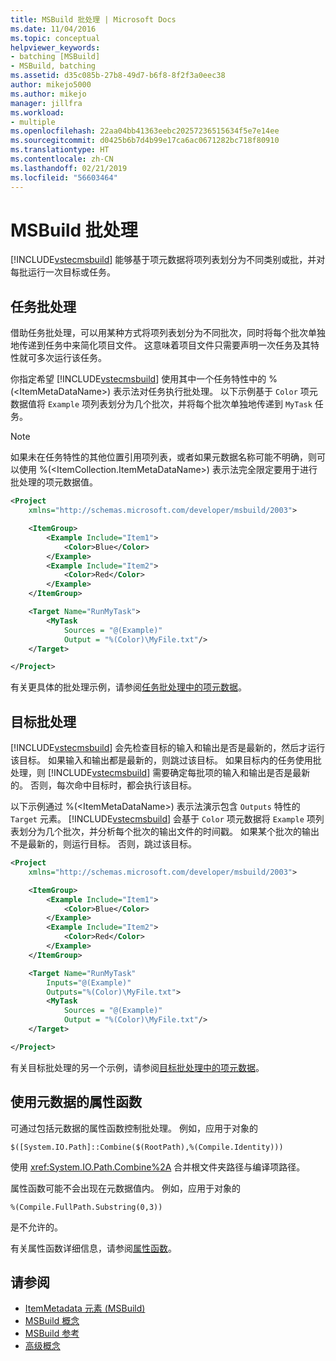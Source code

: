 ```yaml
---
title: MSBuild 批处理 | Microsoft Docs
ms.date: 11/04/2016
ms.topic: conceptual
helpviewer_keywords:
- batching [MSBuild]
- MSBuild, batching
ms.assetid: d35c085b-27b8-49d7-b6f8-8f2f3a0eec38
author: mikejo5000
ms.author: mikejo
manager: jillfra
ms.workload:
- multiple
ms.openlocfilehash: 22aa04bb41363eebc20257236515634f5e7e14ee
ms.sourcegitcommit: d0425b6b7d4b99e17ca6ac0671282bc718f80910
ms.translationtype: HT
ms.contentlocale: zh-CN
ms.lasthandoff: 02/21/2019
ms.locfileid: "56603464"
---
```

# <a name="msbuild-batching"></a>MSBuild 批处理
[!INCLUDE[vstecmsbuild](../extensibility/internals/includes/vstecmsbuild_md.md)] 能够基于项元数据将项列表划分为不同类别或批，并对每批运行一次目标或任务。

## <a name="task-batching"></a>任务批处理
借助任务批处理，可以用某种方式将项列表划分为不同批次，同时将每个批次单独地传递到任务中来简化项目文件。 这意味着项目文件只需要声明一次任务及其特性就可多次运行该任务。

你指定希望 [!INCLUDE[vstecmsbuild](../extensibility/internals/includes/vstecmsbuild_md.md)] 使用其中一个任务特性中的 %(\<ItemMetaDataName>) 表示法对任务执行批处理。 以下示例基于 `Color` 项元数据值将 `Example` 项列表划分为几个批次，并将每个批次单独地传递到 `MyTask` 任务。

> [!NOTE]
> 如果未在任务特性的其他位置引用项列表，或者如果元数据名称可能不明确，则可以使用 %(\<ItemCollection.ItemMetaDataName>) 表示法完全限定要用于进行批处理的项元数据值。

```xml
<Project
    xmlns="http://schemas.microsoft.com/developer/msbuild/2003">

    <ItemGroup>
        <Example Include="Item1">
            <Color>Blue</Color>
        </Example>
        <Example Include="Item2">
            <Color>Red</Color>
        </Example>
    </ItemGroup>

    <Target Name="RunMyTask">
        <MyTask
            Sources = "@(Example)"
            Output = "%(Color)\MyFile.txt"/>
    </Target>

</Project>
```

有关更具体的批处理示例，请参阅[任务批处理中的项元数据](../msbuild/item-metadata-in-task-batching.md)。

## <a name="target-batching"></a>目标批处理
[!INCLUDE[vstecmsbuild](../extensibility/internals/includes/vstecmsbuild_md.md)] 会先检查目标的输入和输出是否是最新的，然后才运行该目标。 如果输入和输出都是最新的，则跳过该目标。 如果目标内的任务使用批处理，则 [!INCLUDE[vstecmsbuild](../extensibility/internals/includes/vstecmsbuild_md.md)] 需要确定每批项的输入和输出是否是最新的。 否则，每次命中目标时，都会执行该目标。

以下示例通过 %(\<ItemMetaDataName>) 表示法演示包含 `Outputs` 特性的 `Target` 元素。 [!INCLUDE[vstecmsbuild](../extensibility/internals/includes/vstecmsbuild_md.md)] 会基于 `Color` 项元数据将 `Example` 项列表划分为几个批次，并分析每个批次的输出文件的时间戳。 如果某个批次的输出不是最新的，则运行目标。 否则，跳过该目标。

```xml
<Project
    xmlns="http://schemas.microsoft.com/developer/msbuild/2003">

    <ItemGroup>
        <Example Include="Item1">
            <Color>Blue</Color>
        </Example>
        <Example Include="Item2">
            <Color>Red</Color>
        </Example>
    </ItemGroup>

    <Target Name="RunMyTask"
        Inputs="@(Example)"
        Outputs="%(Color)\MyFile.txt">
        <MyTask
            Sources = "@(Example)"
            Output = "%(Color)\MyFile.txt"/>
    </Target>

</Project>
```

有关目标批处理的另一个示例，请参阅[目标批处理中的项元数据](../msbuild/item-metadata-in-target-batching.md)。

## <a name="property-functions-using-metadata"></a>使用元数据的属性函数
可通过包括元数据的属性函数控制批处理。 例如，应用于对象的

`$([System.IO.Path]::Combine($(RootPath),%(Compile.Identity)))`

使用 <xref:System.IO.Path.Combine%2A> 合并根文件夹路径与编译项路径。

属性函数可能不会出现在元数据值内。 例如，应用于对象的

`%(Compile.FullPath.Substring(0,3))`

是不允许的。

有关属性函数详细信息，请参阅[属性函数](../msbuild/property-functions.md)。

## <a name="see-also"></a>请参阅
- [ItemMetadata 元素 (MSBuild)](../msbuild/itemmetadata-element-msbuild.md)
- [MSBuild 概念](../msbuild/msbuild-concepts.md)
- [MSBuild 参考](../msbuild/msbuild-reference.md)
- [高级概念](../msbuild/msbuild-advanced-concepts.md)
